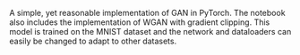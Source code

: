 A simple, yet reasonable implementation of GAN in PyTorch. The notebook also includes the implementation of WGAN with gradient clipping. This model is trained on the MNIST dataset and the network and dataloaders can easily be changed to adapt to other datasets.
